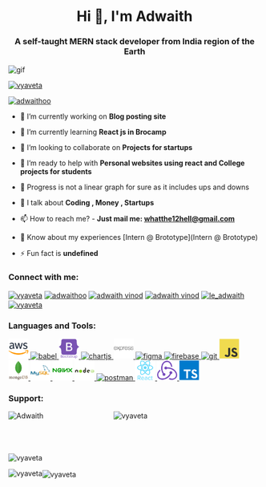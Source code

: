 

<h1 align="center">Hi 👋, I'm Adwaith</h1>
<h3 align="center">A self-taught MERN stack developer from India region of the Earth</h3>

<img align='center' width='350' src='https://media.tenor.com/-UygBh3nnfEAAAAC/coding.gif' alt='gif' />

<p align="left"> <a href="https://github.com/ryo-ma/github-profile-trophy"><img src="https://github-profile-trophy.vercel.app/?username=vyaveta" alt="vyaveta" /></a> </p>

<p align="left"> <a href="https://twitter.com/adwaithoo" target="blank"><img src="https://img.shields.io/twitter/follow/adwaithoo?logo=twitter&style=for-the-badge" alt="adwaithoo" /></a> </p>

- 🔭 I’m currently working on **Blog posting site**

- 🌱 I’m currently learning **React js in Brocamp**

- 👯 I’m looking to collaborate on **Projects for startups**

- 🤝 I’m ready to help with **Personal websites using react and College projects for students**

- 📝 Progress is not a linear graph for sure as it includes ups and downs

- 💬 I talk about **Coding , Money , Startups**

- 📫 How to reach me? - **Just mail me: whatthe12hell@gmail.com**

- 📄 Know about my experiences [Intern @ Brototype](Intern @ Brototype)

- ⚡ Fun fact is **undefined**

<h3 align="left">Connect with me:</h3>
<p align="left">
<a href="https://codepen.io/vyaveta" target="blank"><img align="center" src="https://raw.githubusercontent.com/rahuldkjain/github-profile-readme-generator/master/src/images/icons/Social/codepen.svg" alt="vyaveta" height="30" width="40" /></a>
<a href="https://twitter.com/adwaithoo" target="blank"><img align="center" src="https://raw.githubusercontent.com/rahuldkjain/github-profile-readme-generator/master/src/images/icons/Social/twitter.svg" alt="adwaithoo" height="30" width="40" /></a>
<a href="https://linkedin.com/in/adwaith vinod" target="blank"><img align="center" src="https://raw.githubusercontent.com/rahuldkjain/github-profile-readme-generator/master/src/images/icons/Social/linked-in-alt.svg" alt="adwaith vinod" height="30" width="40" /></a>
<a href="https://fb.com/adwaith vinod" target="blank"><img align="center" src="https://raw.githubusercontent.com/rahuldkjain/github-profile-readme-generator/master/src/images/icons/Social/facebook.svg" alt="adwaith vinod" height="30" width="40" /></a>
<a href="https://instagram.com/le_adwaith" target="blank"><img align="center" src="https://raw.githubusercontent.com/rahuldkjain/github-profile-readme-generator/master/src/images/icons/Social/instagram.svg" alt="le_adwaith" height="30" width="40" /></a>
<a href="https://www.leetcode.com/vyaveta" target="blank"><img align="center" src="https://raw.githubusercontent.com/rahuldkjain/github-profile-readme-generator/master/src/images/icons/Social/leet-code.svg" alt="vyaveta" height="30" width="40" /></a>
</p>

<h3 align="left">Languages and Tools:</h3>
<p align="left"> <a href="https://aws.amazon.com" target="_blank" rel="noreferrer"> <img src="https://raw.githubusercontent.com/devicons/devicon/master/icons/amazonwebservices/amazonwebservices-original-wordmark.svg" alt="aws" width="40" height="40"/> </a> <a href="https://babeljs.io/" target="_blank" rel="noreferrer"> <img src="https://www.vectorlogo.zone/logos/babeljs/babeljs-icon.svg" alt="babel" width="40" height="40"/> </a> <a href="https://getbootstrap.com" target="_blank" rel="noreferrer"> <img src="https://raw.githubusercontent.com/devicons/devicon/master/icons/bootstrap/bootstrap-plain-wordmark.svg" alt="bootstrap" width="40" height="40"/> </a> <a href="https://www.chartjs.org" target="_blank" rel="noreferrer"> <img src="https://www.chartjs.org/media/logo-title.svg" alt="chartjs" width="40" height="40"/> </a> <a href="https://expressjs.com" target="_blank" rel="noreferrer"> <img src="https://raw.githubusercontent.com/devicons/devicon/master/icons/express/express-original-wordmark.svg" alt="express" width="40" height="40"/> </a> <a href="https://www.figma.com/" target="_blank" rel="noreferrer"> <img src="https://www.vectorlogo.zone/logos/figma/figma-icon.svg" alt="figma" width="40" height="40"/> </a> <a href="https://firebase.google.com/" target="_blank" rel="noreferrer"> <img src="https://www.vectorlogo.zone/logos/firebase/firebase-icon.svg" alt="firebase" width="40" height="40"/> </a> <a href="https://git-scm.com/" target="_blank" rel="noreferrer"> <img src="https://www.vectorlogo.zone/logos/git-scm/git-scm-icon.svg" alt="git" width="40" height="40"/> </a> <a href="https://developer.mozilla.org/en-US/docs/Web/JavaScript" target="_blank" rel="noreferrer"> <img src="https://raw.githubusercontent.com/devicons/devicon/master/icons/javascript/javascript-original.svg" alt="javascript" width="40" height="40"/> </a> <a href="https://www.mongodb.com/" target="_blank" rel="noreferrer"> <img src="https://raw.githubusercontent.com/devicons/devicon/master/icons/mongodb/mongodb-original-wordmark.svg" alt="mongodb" width="40" height="40"/> </a> <a href="https://www.mysql.com/" target="_blank" rel="noreferrer"> <img src="https://raw.githubusercontent.com/devicons/devicon/master/icons/mysql/mysql-original-wordmark.svg" alt="mysql" width="40" height="40"/> </a> <a href="https://www.nginx.com" target="_blank" rel="noreferrer"> <img src="https://raw.githubusercontent.com/devicons/devicon/master/icons/nginx/nginx-original.svg" alt="nginx" width="40" height="40"/> </a> <a href="https://nodejs.org" target="_blank" rel="noreferrer"> <img src="https://raw.githubusercontent.com/devicons/devicon/master/icons/nodejs/nodejs-original-wordmark.svg" alt="nodejs" width="40" height="40"/> </a> <a href="https://postman.com" target="_blank" rel="noreferrer"> <img src="https://www.vectorlogo.zone/logos/getpostman/getpostman-icon.svg" alt="postman" width="40" height="40"/> </a> <a href="https://reactjs.org/" target="_blank" rel="noreferrer"> <img src="https://raw.githubusercontent.com/devicons/devicon/master/icons/react/react-original-wordmark.svg" alt="react" width="40" height="40"/> </a> <a href="https://redux.js.org" target="_blank" rel="noreferrer"> <img src="https://raw.githubusercontent.com/devicons/devicon/master/icons/redux/redux-original.svg" alt="redux" width="40" height="40"/> </a> <a href="https://www.typescriptlang.org/" target="_blank" rel="noreferrer"> <img src="https://raw.githubusercontent.com/devicons/devicon/master/icons/typescript/typescript-original.svg" alt="typescript" width="40" height="40"/> </a> </p>

<h3 align="left">Support:</h3>
<p><a href="https://www.buymeacoffee.com/vyaveta"> <img align="left" src="https://cdn.buymeacoffee.com/buttons/v2/default-yellow.png" height="50" width="210" alt="Adwaith" /></a><a href="https://ko-fi.com/vyaveta"> <img align="left" src="https://cdn.ko-fi.com/cdn/kofi3.png?v=3" height="50" width="210" alt="vyaveta" /></a></p><br><br><br><br>

<p><img align="center" src="https://github-readme-stats.vercel.app/api/top-langs?username=vyaveta&show_icons=true&locale=en&layout=compact" alt="vyaveta" /></p>

<p><img align="left" src="https://github-readme-stats.vercel.app/api?username=vyaveta&show_icons=true&locale=en" alt="vyaveta" /></p>

<p><img align="center" src="https://github-readme-streak-stats.herokuapp.com/?user=vyaveta&" alt="vyaveta" /></p>
